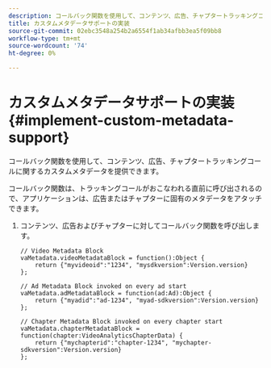 ```yaml
---
description: コールバック関数を使用して、コンテンツ、広告、チャプタートラッキングコールに関するカスタムメタデータを提供できます。
title: カスタムメタデータサポートの実装
source-git-commit: 02ebc3548a254b2a6554f1ab34afbb3ea5f09bb8
workflow-type: tm+mt
source-wordcount: '74'
ht-degree: 0%

---
```


# カスタムメタデータサポートの実装{#implement-custom-metadata-support}

コールバック関数を使用して、コンテンツ、広告、チャプタートラッキングコールに関するカスタムメタデータを提供できます。

コールバック関数は、トラッキングコールがおこなわれる直前に呼び出されるので、アプリケーションは、広告またはチャプターに固有のメタデータをアタッチできます。

1. コンテンツ、広告およびチャプターに対してコールバック関数を呼び出します。

   ```
   // Video Metadata Block 
   vaMetadata.videoMetadataBlock = function():Object { 
       return {"myvideoid":"1234", "mysdkversion":Version.version} 
   }; 
   
   // Ad Metadata Block invoked on every ad start 
   vaMetadata.adMetadataBlock = function(ad:Ad):Object { 
       return {"myadid":"ad-1234", "myad-sdkversion":Version.version} 
   }; 
   
   // Chapter Metadata Block invoked on every chapter start 
   vaMetadata.chapterMetadataBlock = function(chapter:VideoAnalyticsChapterData) { 
       return {"mychapterid":"chapter-1234", "mychapter-sdkversion":Version.version} 
   };
   ```
